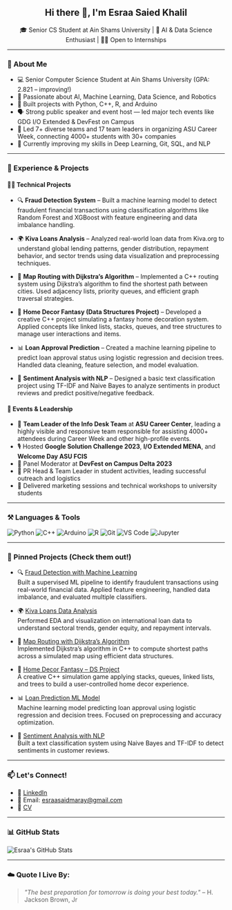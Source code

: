 <h2 align="center">Hi there 👋, I'm Esraa Saied Khalil</h2>
<p align="center">🎓  Senior CS Student at Ain Shams University | 🤖 AI & Data Science Enthusiast | 👩‍💻 Open to Internships</p>

---

### 🧠 About Me
- 💻 Senior Computer Science Student at Ain Shams University (GPA: 2.821 – improving!)
- 🤖 Passionate about AI, Machine Learning, Data Science, and Robotics
- 🧪 Built projects with Python, C++, R, and Arduino
- 🗣 Strong public speaker and event host — led major tech events like GDG I/O Extended & DevFest on Campus
- 🧭 Led 7+ diverse teams and 17 team leaders in organizing ASU Career Week, connecting 4000+ students with 30+ companies
- 🌱 Currently improving my skills in Deep Learning, Git, SQL, and NLP

---

### 💼 Experience & Projects

#### 👩‍💻 Technical Projects
- 🔍 **Fraud Detection System** – Built a machine learning model to detect fraudulent financial transactions using classification algorithms like Random Forest and XGBoost with feature engineering and data imbalance handling.
  
- 🌍 **Kiva Loans Analysis** – Analyzed real-world loan data from Kiva.org to understand global lending patterns, gender distribution, repayment behavior, and sector trends using data visualization and preprocessing techniques.
  
- 🧭 **Map Routing with Dijkstra’s Algorithm** – Implemented a C++ routing system using Dijkstra’s algorithm to find the shortest path between cities. Used adjacency lists, priority queues, and efficient graph traversal strategies.
  
- 🧱 **Home Decor Fantasy (Data Structures Project)** – Developed a creative C++ project simulating a fantasy home decoration system. Applied concepts like linked lists, stacks, queues, and tree structures to manage user interactions and items.
  
- 📊 **Loan Approval Prediction** – Created a machine learning pipeline to predict loan approval status using logistic regression and decision trees. Handled data cleaning, feature selection, and model evaluation.
  
- 💬 **Sentiment Analysis with NLP** – Designed a basic text classification project using TF-IDF and Naive Bayes to analyze sentiments in product reviews and predict positive/negative feedback.



#### 🎤 Events & Leadership
- 🧭 **Team Leader of the Info Desk Team** at **ASU Career Center**, leading a highly visible and responsive team responsible for assisting 4000+ attendees during Career Week and other high-profile events.
- 🎙️ Hosted **Google Solution Challenge 2023**, **I/O Extended MENA**, and **Welcome Day ASU FCIS**
- 🧠 Panel Moderator at **DevFest on Campus Delta 2023**
- 🤝 PR Head & Team Leader in student activities, leading successful outreach and logistics
- 📣 Delivered marketing sessions and technical workshops to university students

---

### ⚒️ Languages & Tools
![Python](https://img.shields.io/badge/-Python-black?style=flat-square&logo=python)
![C++](https://img.shields.io/badge/-C++-black?style=flat-square&logo=c%2B%2B)
![Arduino](https://img.shields.io/badge/-Arduino-black?style=flat-square&logo=arduino)
![R](https://img.shields.io/badge/-R-black?style=flat-square&logo=r)
![Git](https://img.shields.io/badge/-Git-black?style=flat-square&logo=git)
![VS Code](https://img.shields.io/badge/-VS%20Code-black?style=flat-square&logo=visual-studio-code)
![Jupyter](https://img.shields.io/badge/-Jupyter-black?style=flat-square&logo=jupyter)

---

### 📌 Pinned Projects (Check them out!)
- 🔍 [Fraud Detection with Machine Learning](https://github.com/esraasaidmaray/FRAUD-DETECTION)  
  Built a supervised ML pipeline to identify fraudulent transactions using real-world financial data. Applied feature engineering, handled data imbalance, and evaluated multiple classifiers.

- 🌍 [Kiva Loans Data Analysis](https://github.com/esraasaidmaray/KIVA-LOAN-DATA-ANALYSIS)  
  Performed EDA and visualization on international loan data to understand sectoral trends, gender equity, and repayment intervals.

- 🧭 [Map Routing with Dijkstra’s Algorithm](https://github.com/esraasaidmaray/Map-routing-Dijkstra)  
  Implemented Dijkstra’s algorithm in C++ to compute shortest paths across a simulated map using efficient data structures.

- 🧱 [Home Decor Fantasy – DS Project](https://github.com/esraasaidmaray/Home-Decor-Fantasy)  
  A creative C++ simulation game applying stacks, queues, linked lists, and trees to build a user-controlled home decor experience.

- 📊 [Loan Prediction ML Model](https://github.com/esraasaidmaray/Loan-Prediction)  
  Machine learning model predicting loan approval using logistic regression and decision trees. Focused on preprocessing and accuracy optimization.

- 💬 [Sentiment Analysis with NLP](https://github.com/esraasaidmaray/NLP-Sentiment-Analysis)  
  Built a text classification system using Naive Bayes and TF-IDF to detect sentiments in customer reviews.


---

### 📫 Let's Connect!
- 💼 [LinkedIn](https://www.linkedin.com/in/esraasaiedkhalil/)
- 📧 Email: esraasaidmaray@gmail.com
- 📂 [ CV ](https://drive.google.com/file/d/1fXOAhp6aH0lG284qb3glrKguQtGtnxVc/view?usp=sharing)

---

### 📊 GitHub Stats
![Esraa's GitHub Stats](https://github-readme-stats.vercel.app/api?username=esraasaidmaray&show_icons=true&theme=radical)

---

### ☁️ Quote I Live By:
> *"The best preparation for tomorrow is doing your best today."* – H. Jackson Brown, Jr
